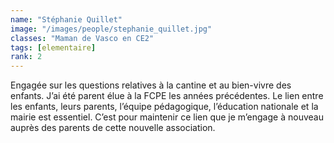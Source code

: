 ```yaml
---
name: "Stéphanie Quillet"
image: "/images/people/stephanie_quillet.jpg"
classes: "Maman de Vasco en CE2"
tags: [elementaire]
rank: 2
---
```


Engagée sur les questions relatives à la cantine et au bien-vivre des enfants. J’ai été parent élue à la FCPE les années précédentes. Le lien entre les enfants, leurs parents, l’équipe pédagogique, l’éducation nationale et la mairie est essentiel. C’est pour maintenir ce lien que je m’engage à nouveau auprès des parents de cette nouvelle association. 